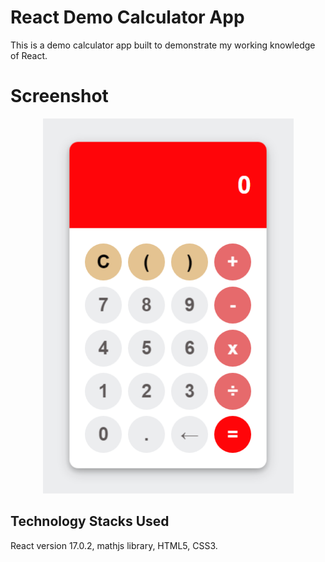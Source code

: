 # React Demo Calculator App

This is a demo calculator app built to demonstrate my working knowledge of React.

# Screenshot

<p align="center">
  <img width=401 src="screenshots/calc.png">
</p>

## Technology Stacks Used

React version 17.0.2, mathjs library, HTML5, CSS3.




